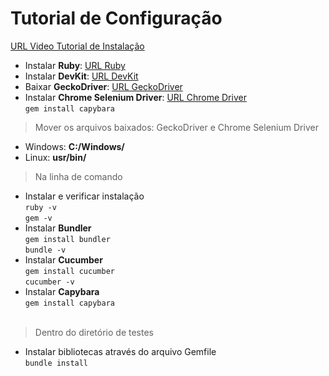 # Tutorial de Configuração
[URL Video Tutorial de Instalação][]
* Instalar **Ruby**: [URL Ruby][]
* Instalar **DevKit**: [URL DevKit][]
* Baixar **GeckoDriver**: [URL GeckoDriver][]
* Instalar **Chrome Selenium Driver**: [URL Chrome Driver][]<br/>
  `gem install capybara`
> Mover os arquivos baixados:  GeckoDriver e Chrome Selenium Driver 
  * Windows: **C:/Windows/** 
  * Linux: **usr/bin/** 
> Na linha de comando
* Instalar e verificar instalação<br/>
  `ruby -v` <br/> `gem -v`
* Instalar **Bundler**<br/>
  `gem install bundler` <br/> `bundle -v`
* Instalar **Cucumber**<br/>
  `gem install cucumber` <br/> `cucumber -v`
* Instalar **Capybara**<br/>
  `gem install capybara`
<br></br>
> Dentro do diretório de testes</br>
* Instalar bibliotecas através do arquivo Gemfile </br>
  `bundle install`
 


[URL Ruby]: https://rubyinstaller.org/downloads/
[URL Chrome Driver]: https://chromedriver.storage.googleapis.com/index.html?path=2.25/chromedriver_win32.zip
[URL Video Tutorial de Instalação]: https://drive.google.com/open?id=1w_0NCIvGJEj-3i_ngOVnCX9p95GhNiYL
[URL DevKit]: http://dl.bintray.com/oneclick/rubyinstaller/DevKit-mingw64-32-4.7.2-20130224-1151-sfx.exe
[URL GeckoDriver]: https://github.com/mozilla/geckodriver/releases/download/v0.23.0/geckodriver-v0.23.0-win64.zip
